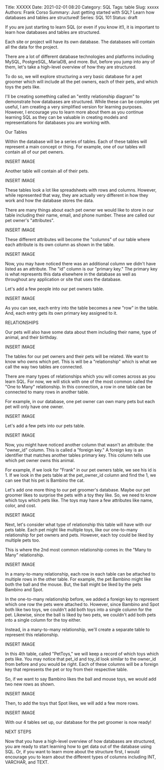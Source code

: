 Title: XXXXX
Date: 2021-02-01 08:20
Category: SQL
Tags: table
Slug: xxxxx
Authors: Frank Corso
Summary: Just getting started with SQL? Learn how databases and tables are structured!
Series: SQL 101
Status: draft

If you are just starting to learn SQL (or even if you know it!), it is important to learn how databases and tables are structured.

Each site or project will have its own database. The databases will contain all the data for the project.

There are a lot of different database technologies and platforms including MySQL, PostgreSQL, MariaDB, and more. But, before you jump into any of them, let's take a high-level overview of how they are structured.

To do so, we will explore structuring a very basic database for a pet groomer which will include all the pet owners, each of their pets, and which toys the pets like.

I'll be creating something called an "entity relationship diagram" to demonstrate how databases are structured. While these can be complex yet useful, I am creating a very simplified version for learning purposes. However, I encourage you to learn more about them as you continue learning SQL as they can be valuable in creating models and representations for databases you are working with.

Our Tables

Within the database will be a series of tables. Each of these tables will represent a main concept or thing. For example, one of our tables will contain all of our pet owners.

INSERT IMAGE

Another table will contain all of their pets.

INSERT IMAGE

These tables look a lot like spreadsheets with rows and columns. However, while represented that way, they are actually very different in how they work and how the database stores the data.

There are many things about each pet owner we would like to store in our table including their name, email, and phone number. These are called our pet owner's "attributes".

INSERT IMAGE

These different attributes will become the "columns" of our table where each attribute is its own column as shown in the table.

INSERT IMAGE

Now, you may have noticed there was an additional column we didn't have listed as an attribute. The "id" column is our "primary key." The primary key is what represents this data elsewhere in the database as well as throughout any application or site that uses the database.

Let's add a few people into our pet owners table.

INSERT IMAGE

As you can see, each entry into the table becomes a new "row" in the table. And, each entry gets its own primary key assigned to it.

RELATIONSHIPS

Our pets will also have some data about them including their name, type of animal, and their birthday.

INSERT IMAGE

The tables for our pet owners and their pets will be related. We want to know who owns which pet. This is will be a "relationship" which is what we call the way two tables are connected.

There are many types of relationships which you will comes across as you learn SQL. For now, we will stick with one of the most common called the "One to Many" relationship. In this connection, a row in one table can be connected to many rows in another table.

For example, in our database, one pet owner can own many pets but each pet will only have one owner.

INSERT IMAGE

Let's add a few pets into our pets table.

INSERT IMAGE

Now, you might have noticed another column that wasn't an attribute: the "owner_id" column. This is called a "foreign key." A foreign key is an identifier that matches another tables primary key. This column tells use which pet owner owns this animal.

For example, if we look for "Frank" in our pet owners table, we see his id is 1. If we look in the pets table at the pet_owner_id column and find the 1, we can see that his pet is Bambino the cat.

Let's add one more thing to our pet groomer's database. Maybe our pet groomer likes to surprise the pets with a toy they like. So, we need to know which toys which pets like. The toys may have a few attributes like name, color, and cost.

INSERT IMAGE

Next, let's consider what type of relationship this table will have with our pets table. Each pet might like multiple toys, like our one-to-many relationship for pet owners and pets. However, each toy could be liked by multiple pets too.

This is where the 2nd most common relationship comes in: the "Many to Many" relationship.

INSERT IMAGE

In a many-to-many relationship, each row in each table can be attached to multiple rows in the other table. For example, the pet Bambino might like both the ball and the mouse. But, the ball might be liked by the pets Bambino and Spot. 

In the one-to-many relationship before, we added a foreign key to represent which one row the pets were attached to. However, since Bambino and Spot both like two toys, we couldn't add both toys into a single column for the pet. Likewise, since the ball is liked by two pets, we couldn't add both pets into a single column for the toy either. 

Instead, in a many-to-many relationship, we'll create a separate table to represent this relationship.

INSERT IMAGE

In this 4th table, called "PetToys," we will keep a record of which toys which pets like. You may notice that pet_id and toy_id look similar to the owner_id from before and you would be right. Each of these columns will be a foreign key that represents the pet or toy from their respective table.

So, if we want to say Bambino likes the ball and mouse toys, we would add two new rows as shown.

INSERT IMAGE

Then, to add the toys that Spot likes, we will add a few more rows.

INSERT IMAGE

With our 4 tables set up, our database for the pet groomer is now ready!

NEXT STEPS

Now that you have a high-level overview of how databases are structured, you are ready to start learning how to get data out of the database using SQL. Or, if you want to learn more about the structure first, I would encourage you to learn about the different types of columns including INT, VARCHAR, and TEXT.

